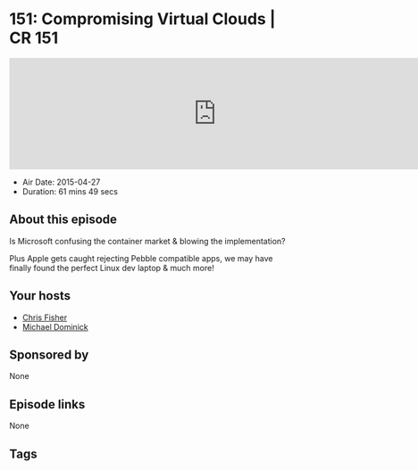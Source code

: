 # 151: Compromising Virtual Clouds | CR 151

<iframe src="https://player.fireside.fm/v2/MLf2ZzhC+oUGwQqam?theme=dark" width="740" height="200" frameborder="0" scrolling="no"></iframe>

* Air Date: 2015-04-27
* Duration: 61 mins 49 secs

## About this episode

Is Microsoft confusing the container market & blowing the implementation?

Plus Apple gets caught rejecting Pebble compatible apps, we may have finally found the perfect Linux dev laptop & much more!

## Your hosts
* [Chris Fisher](https://coder.show/hosts/chrislas)
* [Michael Dominick](https://coder.show/hosts/michael)

## Sponsored by

None



## Episode links

None



## Tags

